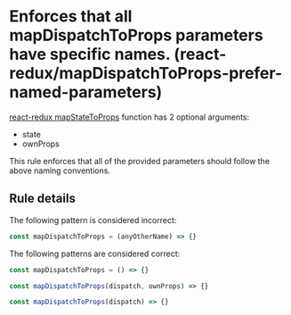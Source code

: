 #  Enforces that all mapDispatchToProps parameters have specific names. (react-redux/mapDispatchToProps-prefer-named-parameters)

[react-redux mapStateToProps](https://github.com/reactjs/react-redux/blob/master/docs/api.md#connectmapstatetoprops-mapdispatchtoprops-mergeprops-options) function has 2 optional arguments:
* state
* ownProps

This rule enforces that all of the provided parameters should follow the above naming conventions.

## Rule details

The following pattern is considered incorrect:

```js
const mapDispatchToProps = (anyOtherName) => {}
```

The following patterns are considered correct:

```js
const mapDispatchToProps = () => {}
```

```js
const mapDispatchToProps(dispatch, ownProps) => {}
```

```js
const mapDispatchToProps(dispatch) => {}
```
